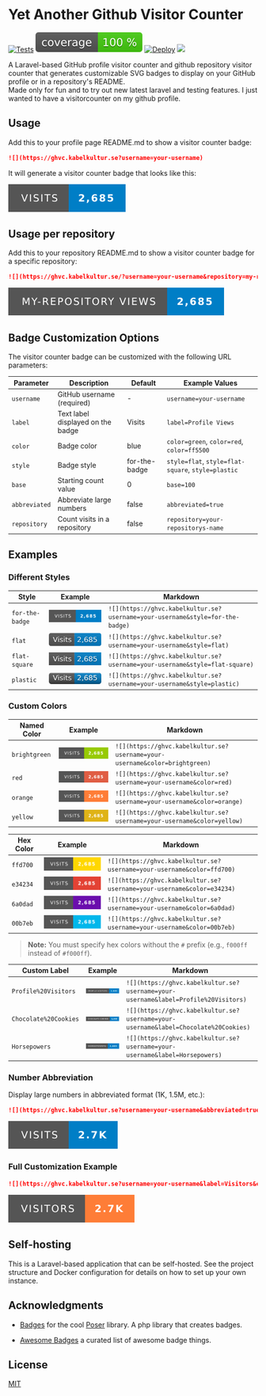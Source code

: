 # Yet Another Github Visitor Counter

[![Tests](https://github.com/pa-ulander/ghvc/actions/workflows/tests.yml/badge.svg)](https://github.com/pa-ulander/ghvc/actions/workflows/tests.yml)
[![Test Coverage](./code_coverage_badge.svg)](https://github.com/pa-ulander/ghvc)
[![Deploy](https://github.com/pa-ulander/ghvc/actions/workflows/deploy.yml/badge.svg)](https://github.com/pa-ulander/ghvc/actions/workflows/deploy.yml)
![](https://ghvc.kabelkultur.se?username=pa-ulander&label=Repository%20visits&color=brightgreen&style=flat&repository=yaghvc)

A Laravel-based GitHub profile visitor counter and github repository visitor counter that generates customizable SVG badges to display on your GitHub profile or in a repository's README.<br> 
Made only for fun and to try out new latest laravel and testing features. I just wanted to have a visitorcounter on my github profile.

## Usage

Add this to your profile page README.md to show a visitor counter badge:

```markdown
![](https://ghvc.kabelkultur.se?username=your-username)
```

It will generate a visitor counter badge that looks like this:

![](./public_html/assets/default.svg) 


## Usage per repository

Add this to your repository README.md to show a visitor counter badge for a specific repository:

```markdown
![](https://ghvc.kabelkultur.se/?username=your-username&repository=my-repository&label=my-repository%20Views)
```

![](./public_html/assets/repository.svg) 


## Badge Customization Options

The visitor counter badge can be customized with the following URL parameters:

| Parameter     | Description                       | Default       | Example Values                                     |
| ------------- | --------------------------------- | ------------- | -------------------------------------------------- |
| `username`    | GitHub username (required)        | -             | `username=your-username`                           |
| `label`       | Text label displayed on the badge | Visits        | `label=Profile Views`                              |
| `color`       | Badge color                       | blue          | `color=green`, `color=red`, `color=ff5500`         |
| `style`       | Badge style                       | for-the-badge | `style=flat`, `style=flat-square`, `style=plastic` |
| `base`        | Starting count value              | 0             | `base=100`                                         |
| `abbreviated` | Abbreviate large numbers          | false         | `abbreviated=true`                                 |
| `repository`  | Count visits in a repository      | false         | `repository=your-repositorys-name`                 |


## Examples

### Different Styles

| Style           | Example                                           | Markdown                                                                      |
| --------------- | ------------------------------------------------- | ----------------------------------------------------------------------------- |
| `for-the-badge` | ![](./public_html/assets/style-for-the-badge.svg) | `![](https://ghvc.kabelkultur.se?username=your-username&style=for-the-badge)` |
| `flat`          | ![](./public_html/assets/style-flat.svg)          | `![](https://ghvc.kabelkultur.se?username=your-username&style=flat)`          |
| `flat-square`   | ![](./public_html/assets/style-flat-square.svg)   | `![](https://ghvc.kabelkultur.se?username=your-username&style=flat-square)`   |
| `plastic`       | ![](./public_html/assets/style-plastic.svg)       | `![](https://ghvc.kabelkultur.se?username=your-username&style=plastic)`       |


### Custom Colors

| **Named Color** | Example                                    | Markdown                                                                    |
| --------------- | ------------------------------------------ | --------------------------------------------------------------------------- |
| `brightgreen`   | ![](./public_html/assets/color-green.svg)  | `![](https://ghvc.kabelkultur.se?username=your-username&color=brightgreen)` |
| `red`           | ![](./public_html/assets/color-red.svg)    | `![](https://ghvc.kabelkultur.se?username=your-username&color=red)`         |
| `orange`        | ![](./public_html/assets/color-orange.svg) | `![](https://ghvc.kabelkultur.se?username=your-username&color=orange)`      |
| `yellow`        | ![](./public_html/assets/color-yellow.svg) | `![](https://ghvc.kabelkultur.se?username=your-username&color=yellow)`      |



| **Hex Color** | Example                                  | Markdown                                                               |
| ------------- | ---------------------------------------- | ---------------------------------------------------------------------- |
| `ffd700`      | ![](./public_html/assets/hex-ffd700.svg) | `![](https://ghvc.kabelkultur.se?username=your-username&color=ffd700)` |
| `e34234`      | ![](./public_html/assets/hex-e34234.svg) | `![](https://ghvc.kabelkultur.se?username=your-username&color=e34234)` |
| `6a0dad`      | ![](./public_html/assets/hex-6a0dad.svg) | `![](https://ghvc.kabelkultur.se?username=your-username&color=6a0dad)` |
| `00b7eb`      | ![](./public_html/assets/hex-00b7eb.svg) | `![](https://ghvc.kabelkultur.se?username=your-username&color=00b7eb)` |


> **Note:** You must specify hex colors without the `#` prefix (e.g., `f000ff` instead of `#f000ff`).

| **Custom Label**      | Example                                 | Markdown                                                                            |
| --------------------- | --------------------------------------- | ----------------------------------------------------------------------------------- |
| `Profile%20Visitors`  | ![](./public_html/assets/label-pfv.svg) | `![](https://ghvc.kabelkultur.se?username=your-username&label=Profile%20Visitors)`  |
| `Chocolate%20Cookies` | ![](./public_html/assets/label-cho.svg) | `![](https://ghvc.kabelkultur.se?username=your-username&label=Chocolate%20Cookies)` |
| `Horsepowers`         | ![](./public_html/assets/label-hp.svg)  | `![](https://ghvc.kabelkultur.se?username=your-username&label=Horsepowers)`         |


### Number Abbreviation

Display large numbers in abbreviated format (1K, 1.5M, etc.):

```markdown
![](https://ghvc.kabelkultur.se?username=your-username&abbreviated=true)
```
![](./public_html/assets/abbr.svg) 


### Full Customization Example

```markdown
![](https://ghvc.kabelkultur.se?username=your-username&label=Visitors&color=orange&style=for-the-badge&abbreviated=true)
```
![](./public_html/assets/full.svg) 

## Self-hosting

This is a Laravel-based application that can be self-hosted. See the project structure and Docker configuration for details on how to set up your own instance.

## Acknowledgments
- [Badges](https://github.com/badges) for the cool [Poser](https://github.com/badges/poser) library. A php library that creates badges.

- [Awesome Badges](https://github.com/badges/awesome-badges) a curated list of awesome badge things. 


## License

[MIT](LICENSE)

